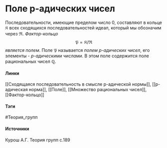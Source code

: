 # Поле p-адических чисел
Последовательности, имеющие пределом число $0$, составляют в кольце $\mathfrak{K}$ всех сходящихся последовательностей идеал, который мы обозначим через $\mathfrak{R}$. *Фактор-кольцо* $$\mathfrak{P}=\mathfrak{K}/\mathfrak{R}$$ *является полем*.
Поле $\mathfrak{P}$ называется *полем $p$-адических чисел*, его элементы - *$p$-адическими числами*. В этом поле содержится поле рациональных чисел $\mathbb{Q}$.

#### Линки
 [[Сходящаяся последовательность в смысле p-адической нормы]],
 [[p-адическая норма]],
 [[Поле]],
 [[Множество рациональных чисел]],
 [[Фактор-кольцо]]
#### Тэги
 #Теория_групп 
#### Источники
 Курош А.Г. Теория групп с.189